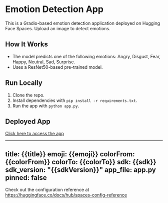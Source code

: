 # Emotion Detection App

This is a Gradio-based emotion detection application deployed on Hugging Face Spaces. Upload an image to detect emotions.

## How It Works
- The model predicts one of the following emotions: Angry, Disgust, Fear, Happy, Neutral, Sad, Surprise.
- Uses a ResNet50-based pre-trained model.

## Run Locally
1. Clone the repo.
2. Install dependencies with `pip install -r requirements.txt`.
3. Run the app with `python app.py`.

## Deployed App
[Click here to access the app](https://huggingface.co/spaces/phoeniXharsh/emotion-detection)

---
title: {{title}}
emoji: {{emoji}}
colorFrom: {{colorFrom}}
colorTo: {{colorTo}}
sdk: {{sdk}}
sdk_version: "{{sdkVersion}}"
app_file: app.py
pinned: false
---

Check out the configuration reference at https://huggingface.co/docs/hub/spaces-config-reference

